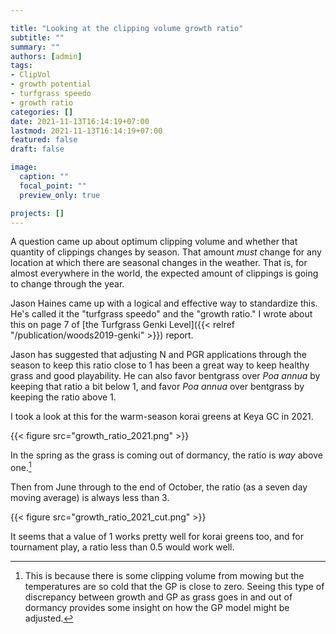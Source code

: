 ```yaml
---

title: "Looking at the clipping volume growth ratio"
subtitle: ""
summary: ""
authors: [admin]
tags: 
- ClipVol
- growth potential
- turfgrass speedo
- growth ratio
categories: []
date: 2021-11-13T16:14:19+07:00
lastmod: 2021-11-13T16:14:19+07:00
featured: false
draft: false

image:
  caption: ""
  focal_point: ""
  preview_only: true

projects: []
---
```


A question came up about optimum clipping volume and whether that quantity of clippings changes by season. That amount *must* change for any location at which there are seasonal changes in the weather. That is, for almost everywhere in the world, the expected amount of clippings is going to change through the year.

Jason Haines came up with a logical and effective way to standardize this. He's called it the "turfgrass speedo" and the "growth ratio." I wrote about this on page 7 of [the Turfgrass Genki Level]({{< relref "/publication/woods2019-genki" >}}) report.

Jason has suggested that adjusting N and PGR applications through the season to keep this ratio close to 1 has been a great way to keep healthy grass and good playability. He can also favor bentgrass over *Poa annua* by keeping that ratio a bit below 1, and favor *Poa annua* over bentgrass by keeping the ratio above 1.

I took a look at this for the warm-season korai greens at Keya GC in 2021.

{{< figure src="growth_ratio_2021.png" >}}

In the spring as the grass is coming out of dormancy, the ratio is *way* above one.[^1]

[^1]: This is because there is some clipping volume from mowing but the temperatures are so cold that the GP is close to zero. Seeing this type of discrepancy between growth and GP as grass goes in and out of dormancy provides some insight on how the GP model might be adjusted.

Then from June through to the end of October, the ratio (as a seven day moving average) is always less than 3.

{{< figure src="growth_ratio_2021_cut.png" >}}

It seems that a value of 1 works pretty well for korai greens too, and for tournament play, a ratio less than 0.5 would work well.


